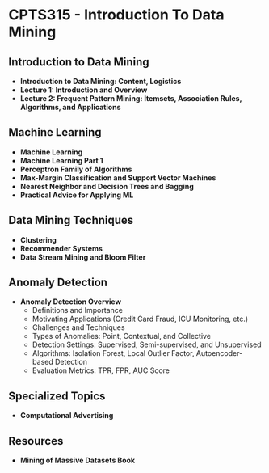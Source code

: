 # CPTS315 - Introduction To Data Mining
 
## Introduction to Data Mining
- **Introduction to Data Mining: Content, Logistics**
- **Lecture 1: Introduction and Overview**
- **Lecture 2: Frequent Pattern Mining: Itemsets, Association Rules, Algorithms, and Applications**

## Machine Learning
- **Machine Learning**
- **Machine Learning Part 1**
- **Perceptron Family of Algorithms**
- **Max-Margin Classification and Support Vector Machines**
- **Nearest Neighbor and Decision Trees and Bagging**
- **Practical Advice for Applying ML**

## Data Mining Techniques
- **Clustering**
- **Recommender Systems**
- **Data Stream Mining and Bloom Filter**

## Anomaly Detection
- **Anomaly Detection Overview**
  - Definitions and Importance
  - Motivating Applications (Credit Card Fraud, ICU Monitoring, etc.)
  - Challenges and Techniques
  - Types of Anomalies: Point, Contextual, and Collective
  - Detection Settings: Supervised, Semi-supervised, and Unsupervised
  - Algorithms: Isolation Forest, Local Outlier Factor, Autoencoder-based Detection
  - Evaluation Metrics: TPR, FPR, AUC Score

## Specialized Topics
- **Computational Advertising**

## Resources
- **Mining of Massive Datasets Book**
